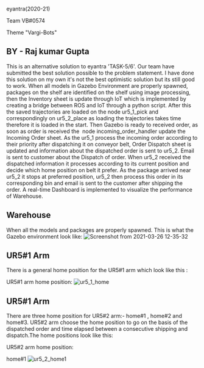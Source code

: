 eyantra(2020-21)

Team VB#0574

Theme "Vargi-Bots"

BY - Raj kumar Gupta
-------------------------------------------------------------------------------------------------------------------------------------------------------------------
This is an alternative solution to eyantra 'TASK-5/6'. Our team have submitted the best solution possible to the problem statement. I have done this solution on my own it's not the best optimistic solution but its still good to work. When all models in Gazebo Environment are properly spawned, packages on the shelf are identified on the shelf using image processing, then the Inventory sheet is update through IoT which is implemented by creating a bridge between ROS and IoT through a python script. After this the saved trajectories are loaded on the node ur5_1_pick and correspondingly on ur5_2_place as loading the trajectories takes time therefore it is loaded in the start. Then Gazebo is ready to received order, as soon as order is received the  node incoming_order_handler update the Incoming Order sheet. As the ur5_1 process the incoming order according to their priority after dispatching it on conveyor belt, Order Dispatch sheet is updated and information about the dispatched order is sent to ur5_2. Email is sent to customer about the Dispatch of order. When ur5_2 received the dispatched information it processes according to its current position and decide which home position on belt it prefer. As the package arrived near ur5_2 it stops at preferred position, ur5_2 then process this order in its corresponding bin and email is sent to the customer after shipping the order. A real-time Dashboard is implemented to visualize the performance of Warehouse.

Warehouse
--------------------------------------------------------------------------------------------------------------------------------------------------------------------
When all the models and packages are properly spawned. This is what the Gazebo environment look like:
![Screenshot from 2021-03-26 12-35-32](https://user-images.githubusercontent.com/25104480/112604621-5e86b300-8e3c-11eb-8b54-a4d94f77908f.png)

UR5#1 Arm
--------------------------------------------------------------------------------------------------------------------------------------------------------------------
There is  a general home position for the UR5#1 arm which look like this :

UR5#1 arm home position:
![ur5_1_home](https://user-images.githubusercontent.com/25104480/112609153-30f03880-8e41-11eb-9b44-c78d6e1aa6b7.png)

UR5#1 Arm
------------------------------------------------------------------------------------------------------------------------------------------------------------------
There are three home position for UR5#2 arm:- home#1 , home#2 and home#3. UR5#2 arm choose the home position to go on the basis of the dispatched order and time elapsed between a consecutive shipping and dispatch.The home positions look like this:

UR5#2 arm home position:

home#1
![ur5_2_home1](https://user-images.githubusercontent.com/25104480/112610576-dce65380-8e42-11eb-9484-2cd1fbcac96c.png)


